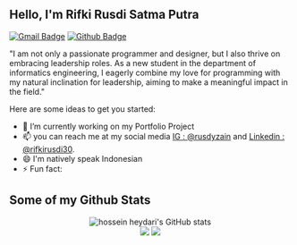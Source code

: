 ## Hello, I'm Rifki Rusdi Satma Putra
[![Gmail Badge](https://img.shields.io/badge/-rifkirusdisatmaputra@gmail.com-c14438?style=flat&logo=Gmail&logoColor=white&link=mailto:rifkirusdisatmaputra@gmail.com)](mailto:rifkirusdisatmaputra@gmail.com) [![Github Badge](https://img.shields.io/badge/-RusdyZain-grey?style=flat&logo=github&logoColor=white&link=https://github.com/RusdyZain/)](https://www.github.com/RusdyZain/) <p align='left'>"I am not only a passionate programmer and designer, but I also thrive on embracing leadership roles. As a new student in the department of informatics engineering, I eagerly combine my love for programming with my natural inclination for leadership, aiming to make a meaningful impact in the field."</p>
Here are some ideas to get you started:

- 🔭 I’m currently working on my Portfolio Project
- 📫 you can reach me at my social media  [IG : @rusdyzain](https://www.instagram.com/rusdy_zain/) and [Linkedin : @rifkirusdi30](https://www.linkedin.com/in/rifkirusdi30/).
- 😄 I'm natively speak Indonesian
- ⚡ Fun fact: 

## Some of my Github Stats
<!-- <p align=left> <img src=https://komarev.com/ghpvc/?username=RusdyZain alt=RusdyZain /> </p>

[![Github stats](https://github-readme-stats.vercel.app/api?username=ramaalqdri&show_icons=true&include_all_commits=true)](https://github.com/RusdyZain/github-readme-stats)
[![Top Langs](https://github-readme-stats.vercel.app/api/top-langs/?username=RusdyZain&layout=compact)](https://github.com/RusdyZain/github-readme-stats) -->

<p align="center">
  <img src="https://github-readme-stats.vercel.app/api?username=RusdyZain&show_icons=true&include_all_commits=true&theme=monokai" alt="hossein heydari's GitHub stats" /><br />
  <img src="https://github-readme-streak-stats.herokuapp.com/?user=RusdyZain&theme=monokai"/>
  <img src="https://github-readme-stats.vercel.app/api/top-langs/?username=RusdyZain&layout=compact&theme=monokai&langs_count=12"/><br />
</p>
